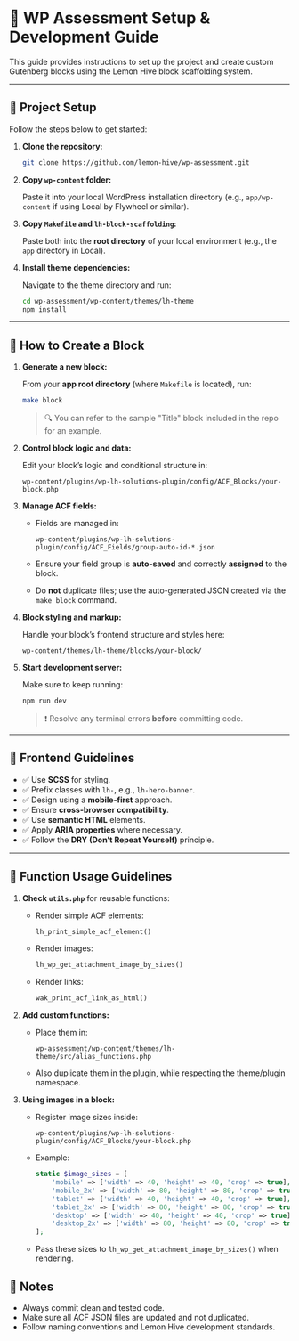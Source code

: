 # 🧱 WP Assessment Setup & Development Guide

This guide provides instructions to set up the project and create custom Gutenberg blocks using the Lemon Hive block scaffolding system.

---

## 🔧 Project Setup

Follow the steps below to get started:

1. **Clone the repository:**

   ```bash
   git clone https://github.com/lemon-hive/wp-assessment.git
   ```

2. **Copy `wp-content` folder:**

   Paste it into your local WordPress installation directory (e.g., `app/wp-content` if using Local by Flywheel or similar).

3. **Copy `Makefile` and `lh-block-scaffolding`:**

   Paste both into the **root directory** of your local environment (e.g., the `app` directory in Local).

4. **Install theme dependencies:**

   Navigate to the theme directory and run:

   ```bash
   cd wp-assessment/wp-content/themes/lh-theme
   npm install
   ```

---

## 🧱 How to Create a Block

1. **Generate a new block:**

   From your **app root directory** (where `Makefile` is located), run:

   ```bash
   make block
   ```

   > 🔍 You can refer to the sample "Title" block included in the repo for an example.

2. **Control block logic and data:**

   Edit your block’s logic and conditional structure in:

   ```
   wp-content/plugins/wp-lh-solutions-plugin/config/ACF_Blocks/your-block.php
   ```

3. **Manage ACF fields:**

   - Fields are managed in:

     ```
     wp-content/plugins/wp-lh-solutions-plugin/config/ACF_Fields/group-auto-id-*.json
     ```

   - Ensure your field group is **auto-saved** and correctly **assigned** to the block.
   - Do **not** duplicate files; use the auto-generated JSON created via the `make block` command.

4. **Block styling and markup:**

   Handle your block’s frontend structure and styles here:

   ```
   wp-content/themes/lh-theme/blocks/your-block/
   ```

5. **Start development server:**

   Make sure to keep running:

   ```bash
   npm run dev
   ```

   > ❗ Resolve any terminal errors **before** committing code.

---

## 🎨 Frontend Guidelines

- ✅ Use **SCSS** for styling.
- ✅ Prefix classes with `lh-`, e.g., `lh-hero-banner`.
- ✅ Design using a **mobile-first** approach.
- ✅ Ensure **cross-browser compatibility**.
- ✅ Use **semantic HTML** elements.
- ✅ Apply **ARIA properties** where necessary.
- ✅ Follow the **DRY (Don’t Repeat Yourself)** principle.

---

## 🧠 Function Usage Guidelines

1. **Check `utils.php`** for reusable functions:

   - Render simple ACF elements:

     ```php
     lh_print_simple_acf_element()
     ```

   - Render images:

     ```php
     lh_wp_get_attachment_image_by_sizes()
     ```

   - Render links:

     ```php
     wak_print_acf_link_as_html()
     ```

2. **Add custom functions:**

   - Place them in:

     ```
     wp-assessment/wp-content/themes/lh-theme/src/alias_functions.php
     ```

   - Also duplicate them in the plugin, while respecting the theme/plugin namespace.

3. **Using images in a block:**

   - Register image sizes inside:

     ```
     wp-content/plugins/wp-lh-solutions-plugin/config/ACF_Blocks/your-block.php
     ```

   - Example:

     ```php
     static $image_sizes = [
         'mobile' => ['width' => 40, 'height' => 40, 'crop' => true],
         'mobile_2x' => ['width' => 80, 'height' => 80, 'crop' => true],
         'tablet' => ['width' => 40, 'height' => 40, 'crop' => true],
         'tablet_2x' => ['width' => 80, 'height' => 80, 'crop' => true],
         'desktop' => ['width' => 40, 'height' => 40, 'crop' => true],
         'desktop_2x' => ['width' => 80, 'height' => 80, 'crop' => true],
     ];
     ```

   - Pass these sizes to `lh_wp_get_attachment_image_by_sizes()` when rendering.



## 📝 Notes

- Always commit clean and tested code.
- Make sure all ACF JSON files are updated and not duplicated.
- Follow naming conventions and Lemon Hive development standards.
